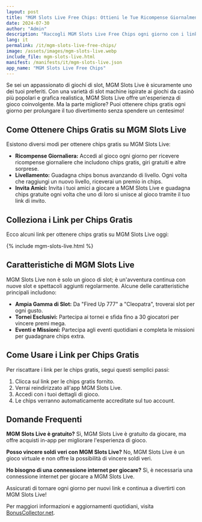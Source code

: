 ```yaml
---
layout: post
title: "MGM Slots Live Free Chips: Ottieni le Tue Ricompense Giornalmente"
date: 2024-07-30
author: "Admin"
description: "Raccogli MGM Slots Live Free Chips ogni giorno con i link sicuri e aggiornati. Ottieni fiches gratuite per giocare ai giochi da casinò dal vivo con amici."
lang: it
permalink: /it/mgm-slots-live-free-chips/
image: /assets/images/mgm-slots-live.webp
include_file: mgm-slots-live.html
manifest: /manifests/it/mgm-slots-live.json
app_name: "MGM Slots Live Free Chips"
---
```


Se sei un appassionato di giochi di slot, MGM Slots Live è sicuramente uno dei tuoi preferiti. Con una varietà di slot machine ispirate ai giochi da casinò più popolari e grafica realistica, MGM Slots Live offre un'esperienza di gioco coinvolgente. Ma la parte migliore? Puoi ottenere chips gratis ogni giorno per prolungare il tuo divertimento senza spendere un centesimo!

## Come Ottenere Chips Gratis su MGM Slots Live

Esistono diversi modi per ottenere chips gratis su MGM Slots Live:

- **Ricompense Giornaliera:** Accedi al gioco ogni giorno per ricevere ricompense giornaliere che includono chips gratis, giri gratuiti e altre sorprese.
- **Livellamento:** Guadagna chips bonus avanzando di livello. Ogni volta che raggiungi un nuovo livello, riceverai un premio in chips.
- **Invita Amici:** Invita i tuoi amici a giocare a MGM Slots Live e guadagna chips gratuite ogni volta che uno di loro si unisce al gioco tramite il tuo link di invito.

## Colleziona i Link per Chips Gratis

Ecco alcuni link per ottenere chips gratis su MGM Slots Live oggi:

{% include mgm-slots-live.html %}

## Caratteristiche di MGM Slots Live

MGM Slots Live non è solo un gioco di slot; è un'avventura continua con nuove slot e spettacoli aggiunti regolarmente. Alcune delle caratteristiche principali includono:

- **Ampia Gamma di Slot:** Da "Fired Up 777" a "Cleopatra", troverai slot per ogni gusto.
- **Tornei Esclusivi:** Partecipa ai tornei e sfida fino a 30 giocatori per vincere premi mega.
- **Eventi e Missioni:** Partecipa agli eventi quotidiani e completa le missioni per guadagnare chips extra.

## Come Usare i Link per Chips Gratis

Per riscattare i link per le chips gratis, segui questi semplici passi:

1. Clicca sul link per le chips gratis fornito.
2. Verrai reindirizzato all'app MGM Slots Live.
3. Accedi con i tuoi dettagli di gioco.
4. Le chips verranno automaticamente accreditate sul tuo account.

## Domande Frequenti

**MGM Slots Live è gratuito?**
Sì, MGM Slots Live è gratuito da giocare, ma offre acquisti in-app per migliorare l'esperienza di gioco.

**Posso vincere soldi veri con MGM Slots Live?**
No, MGM Slots Live è un gioco virtuale e non offre la possibilità di vincere soldi veri.

**Ho bisogno di una connessione internet per giocare?**
Sì, è necessaria una connessione internet per giocare a MGM Slots Live.

Assicurati di tornare ogni giorno per nuovi link e continua a divertirti con MGM Slots Live!

Per maggiori informazioni e aggiornamenti quotidiani, visita [BonusCollector.net](https://bonuscollector.net/it/).